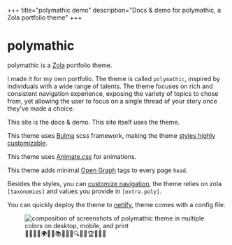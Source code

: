 +++
title="polymathic demo"
description="Docs & demo for polymathic, a Zola portfolio theme"
+++

# polymathic

polymathic is a [Zola](https://www.getzola.org/) portfolio theme. 

I made it for my own portfolio. The theme is called `polymathic`, inspired by individuals with a wide range of talents. The theme focuses on rich and consistent navigation experience, exposing the variety of topics to chose from, yet allowing the user to focus on a single thread of your story once they've made a choice. 

This site is the docs & demo. This site itself uses the theme.

This theme uses [Bulma](https://bulma.io/) scss framework, making the theme [styles highly customizable](/docs/styles).

This theme uses [Animate.css](https://animate.style) for animations.

This theme adds minimal [Open Graph](https://ogp.me/) tags to every page `head`.

Besides the styles, you can [customize navigation](/docs/lvl1-nav), the theme relies on zola `[taxonomies]` and values you provide in `[extra.poly]`.

You can quickly deploy the theme to [netlify](https://docs.netlify.com/site-deploys/create-deploys/), theme comes with a config file.

<figure style="max-width:50vw;">
  <img src="/screenshot.png" alt="composition of screenshots of polymathic theme in multiple colors on desktop, mobile, and print">
  <figcaption class="has-text-centered">
    🎨🔬🚀🤖🌍🎯🎶📚🧠🌞🔮🔍🌈🌟🏆🚴‍♂️🧲
  </figcaption>
</figure>